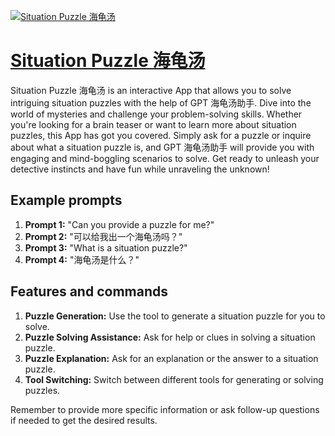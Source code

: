 [![Situation Puzzle 海龟汤](https://files.oaiusercontent.com/file-kyPnQ7QxBxjMx5czvICMHuc0?se=2123-10-17T09%3A29%3A19Z&sp=r&sv=2021-08-06&sr=b&rscc=max-age%3D31536000%2C%20immutable&rscd=attachment%3B%20filename%3D7a6ba43c-d640-446c-9edf-9b6e1c8cf580.png&sig=JHE5gSLknAqOlP80d0PtOjUF/9qPLsPEEPEG2oDkA%2Bo%3D)](https://chat.openai.com/g/g-KHcdRU9or-situation-puzzle-hai-gui-tang)

# [Situation Puzzle 海龟汤](https://chat.openai.com/g/g-KHcdRU9or-situation-puzzle-hai-gui-tang)

Situation Puzzle 海龟汤 is an interactive App that allows you to solve intriguing situation puzzles with the help of GPT 海龟汤助手. Dive into the world of mysteries and challenge your problem-solving skills. Whether you're looking for a brain teaser or want to learn more about situation puzzles, this App has got you covered. Simply ask for a puzzle or inquire about what a situation puzzle is, and GPT 海龟汤助手 will provide you with engaging and mind-boggling scenarios to solve. Get ready to unleash your detective instincts and have fun while unraveling the unknown!

## Example prompts

1. **Prompt 1:** "Can you provide a puzzle for me?"
2. **Prompt 2:** "可以给我出一个海龟汤吗？"
3. **Prompt 3:** "What is a situation puzzle?"
4. **Prompt 4:** "海龟汤是什么？"

## Features and commands

1. **Puzzle Generation:** Use the tool to generate a situation puzzle for you to solve.
2. **Puzzle Solving Assistance:** Ask for help or clues in solving a situation puzzle.
3. **Puzzle Explanation:** Ask for an explanation or the answer to a situation puzzle.
4. **Tool Switching:** Switch between different tools for generating or solving puzzles.

Remember to provide more specific information or ask follow-up questions if needed to get the desired results.